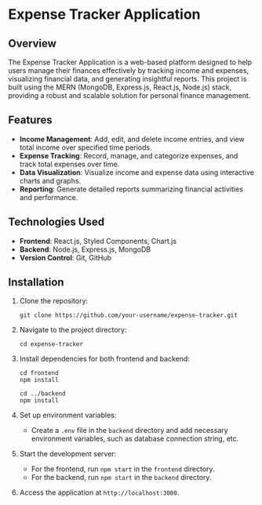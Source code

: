 # Expense Tracker Application

## Overview
The Expense Tracker Application is a web-based platform designed to help users manage their finances effectively by tracking income and expenses, visualizing financial data, and generating insightful reports. This project is built using the MERN (MongoDB, Express.js, React.js, Node.js) stack, providing a robust and scalable solution for personal finance management.

## Features
- **Income Management**: Add, edit, and delete income entries, and view total income over specified time periods.
- **Expense Tracking**: Record, manage, and categorize expenses, and track total expenses over time.
- **Data Visualization**: Visualize income and expense data using interactive charts and graphs.
- **Reporting**: Generate detailed reports summarizing financial activities and performance.

## Technologies Used
- **Frontend**: React.js, Styled Components, Chart.js
- **Backend**: Node.js, Express.js, MongoDB
- **Version Control**: Git, GitHub

## Installation
1. Clone the repository:

    ```
    git clone https://github.com/your-username/expense-tracker.git
    ```

2. Navigate to the project directory:

    ```
    cd expense-tracker
    ```

3. Install dependencies for both frontend and backend:

    ```
    cd frontend
    npm install

    cd ../backend
    npm install
    ```

4. Set up environment variables:
   - Create a `.env` file in the `backend` directory and add necessary environment variables, such as database connection string, etc.

5. Start the development server:
   - For the frontend, run `npm start` in the `frontend` directory.
   - For the backend, run `npm start` in the `backend` directory.

6. Access the application at `http://localhost:3000`.
